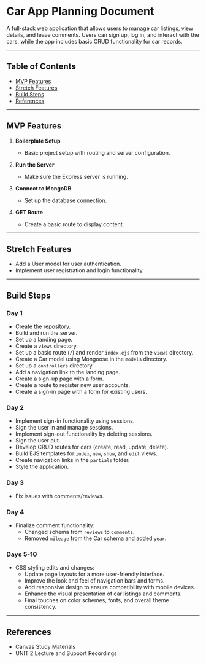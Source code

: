 # Car App Planning Document

A full-stack web application that allows users to manage car listings, view details, and leave comments. Users can sign up, log in, and interact with the cars, while the app includes basic CRUD functionality for car records.

---

## Table of Contents
- [MVP Features](#mvp-features)
- [Stretch Features](#stretch-features)
- [Build Steps](#build-steps)
- [References](#references)

---

## MVP Features
1. **Boilerplate Setup**
   - Basic project setup with routing and server configuration.

2. **Run the Server**
   - Make sure the Express server is running.

3. **Connect to MongoDB**
   - Set up the database connection.

4. **GET Route**
   - Create a basic route to display content.

---

## Stretch Features
- Add a User model for user authentication.
- Implement user registration and login functionality.

---

## Build Steps

### Day 1
- Create the repository.
- Build and run the server.
- Set up a landing page.
- Create a `views` directory.
- Set up a basic route (`/`) and render `index.ejs` from the `views` directory.
- Create a Car model using Mongoose in the `models` directory.
- Set up a `controllers` directory.
- Add a navigation link to the landing page.
- Create a sign-up page with a form.
- Create a route to register new user accounts.
- Create a sign-in page with a form for existing users.

### Day 2
- Implement sign-in functionality using sessions.
- Sign the user in and manage sessions.
- Implement sign-out functionality by deleting sessions.
- Sign the user out.
- Develop CRUD routes for cars (create, read, update, delete).
- Build EJS templates for `index`, `new`, `show`, and `edit` views.
- Create navigation links in the `partials` folder.
- Style the application.

### Day 3
- Fix issues with comments/reviews.

### Day 4
- Finalize comment functionality:
  - Changed schema from `reviews` to `comments`.
  - Removed `mileage` from the Car schema and added `year`.

### Days 5-10
- CSS styling edits and changes:
  - Update page layouts for a more user-friendly interface.
  - Improve the look and feel of navigation bars and forms.
  - Add responsive design to ensure compatibility with mobile devices.
  - Enhance the visual presentation of car listings and comments.
  - Final touches on color schemes, fonts, and overall theme consistency.

---

## References
- Canvas Study Materials
- UNIT 2 Lecture and Support Recordings
